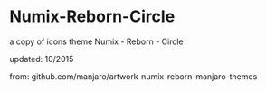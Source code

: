 # Numix-Reborn-Circle
a copy of icons theme Numix - Reborn - Circle

updated: 10/2015

from: github.com/manjaro/artwork-numix-reborn-manjaro-themes
